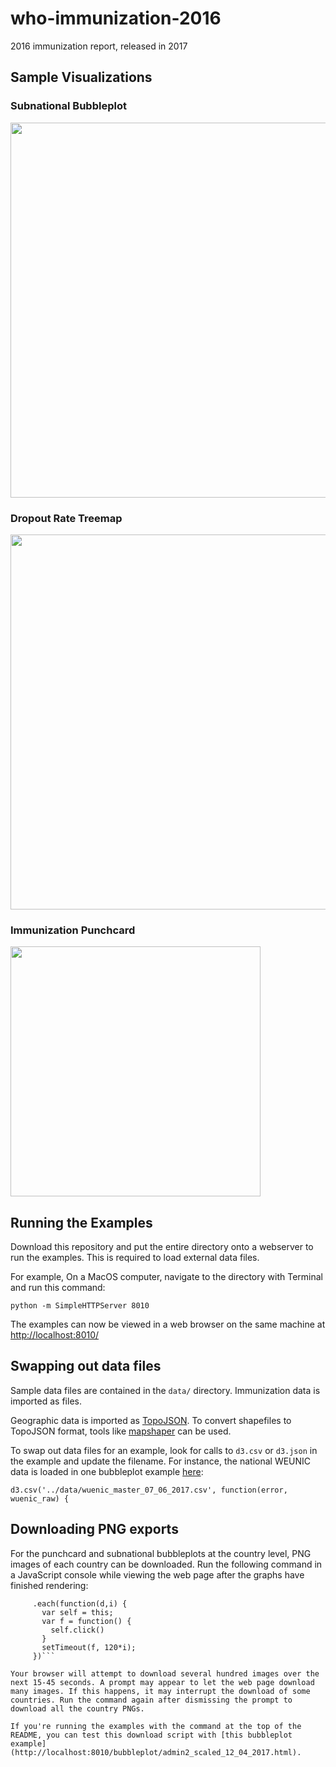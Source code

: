 # who-immunization-2016
2016 immunization report, released in 2017 

## Sample Visualizations

### Subnational Bubbleplot

<img src="https://user-images.githubusercontent.com/156229/40961854-a96456aa-6858-11e8-96a2-3f0ff526ab57.png" width=600 />

### Dropout Rate Treemap

<img src="https://user-images.githubusercontent.com/156229/40961907-cd0825d2-6858-11e8-850d-860e7d6cfc8f.png" width=600 />

### Immunization Punchcard

<img src="https://user-images.githubusercontent.com/156229/40961957-fd9c2cca-6858-11e8-9c8f-1c8dedc38128.jpg" width=400 />

## Running the Examples

Download this repository and put the entire directory onto a webserver to run the examples. This is required to load external data files.

For example, On a MacOS computer, navigate to the directory with Terminal and run this command:

```python -m SimpleHTTPServer 8010```

The examples can now be viewed in a web browser on the same machine at [http://localhost:8010/](http://localhost:8010/)

## Swapping out data files

Sample data files are contained in the `data/` directory. Immunization data is imported as files.

Geographic data is imported as [TopoJSON](https://github.com/topojson/topojson#topojson). To convert shapefiles to TopoJSON format, tools like [mapshaper](http://mapshaper.org/) can be used.

To swap out data files for an example, look for calls to `d3.csv` or `d3.json` in the example and update the filename. For instance, the national WEUNIC data is loaded in one bubbleplot example [here](https://github.com/stamen/who-immunization-2016/blob/master/bubbleplot/subnational_with_wuenic.html#L176):

```d3.csv('../data/wuenic_master_07_06_2017.csv', function(error, wuenic_raw) {```

## Downloading PNG exports

For the punchcard and subnational bubbleplots at the country level, PNG images of each country can be downloaded. Run the following command in a JavaScript console while viewing the web page after the graphs have finished rendering:

```d3.selectAll("canvas")
     .each(function(d,i) {
       var self = this;
       var f = function() {
         self.click()
       }
       setTimeout(f, 120*i);
     })```

Your browser will attempt to download several hundred images over the next 15-45 seconds. A prompt may appear to let the web page download many images. If this happens, it may interrupt the download of some countries. Run the command again after dismissing the prompt to download all the country PNGs.

If you're running the examples with the command at the top of the README, you can test this download script with [this bubbleplot example](http://localhost:8010/bubbleplot/admin2_scaled_12_04_2017.html).
